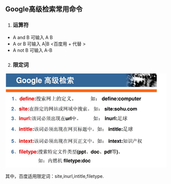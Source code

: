 ## Google高级检索常用命令

1. ### 运算符
- A and B  可输入 A B
- A or B   可输入 A|B   <百度用 + 代替 >
- A not B  可输入 A-B


2. ### 限定词

![image](https://github.com/liuhea/DevNote/blob/master/Youdao/Google%E6%96%87%E7%8C%AE%E6%A3%80%E7%B4%A2.jpg?raw=true)

其中，百度适用限定词：site,inurl,intitle,filetype.